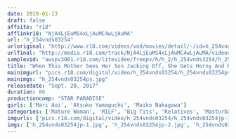 ```yaml
---
date: 2019-01-13
draft: false
affsite: "r18"
afflinkr18: "NjA4LjEuMS4xLjAuMC4wLjAuMA"
url: "h_254vnds03254"
urloriginal: "http://www.r18.com/videos/vod/movies/detail/-/id=h_254vnds03254"
urlfinal: "http://media.r18.com/track/NjA4LjEuMS4xLjAuMC4wLjAuMA/videos/vod/movies/detail/-/id=h_254vnds03254"
samplevid: "awspv3001.r18.com/litevideo/freepv/h/h_2/h_254vnds3254/h_254vnds3254_dmb_w.mp4"
title: "When This Mother Sees Her Son Jacking Off, She Gets Horny And Her Pussy Gets Ready For Creampie Sex"
mainimgurl: "pics.r18.com/digital/video/h_254vnds03254/h_254vnds03254ps.jpg"
mainimgs: "h_254vnds03254ps.jpg"
releasedate: "Sept. 20, 2017"
duration: 86
productioncomp: "STAR PARADISE"
girls: ['Mari Aoi', 'Atsuko Yamaguchi', 'Maiko Nakagawa']
categories: ['Mature Woman', 'MILF', 'Big Tits', 'Relatives', 'Masturbation', 'Hi-Def']
imgurls: ['pics.r18.com/digital/video/h_254vnds03254/h_254vnds03254jp-1.jpg', 'pics.r18.com/digital/video/h_254vnds03254/h_254vnds03254jp-2.jpg', 'pics.r18.com/digital/video/h_254vnds03254/h_254vnds03254jp-3.jpg', 'pics.r18.com/digital/video/h_254vnds03254/h_254vnds03254jp-4.jpg', 'pics.r18.com/digital/video/h_254vnds03254/h_254vnds03254jp-5.jpg', 'pics.r18.com/digital/video/h_254vnds03254/h_254vnds03254jp-6.jpg', 'pics.r18.com/digital/video/h_254vnds03254/h_254vnds03254jp-7.jpg', 'pics.r18.com/digital/video/h_254vnds03254/h_254vnds03254jp-8.jpg', 'pics.r18.com/digital/video/h_254vnds03254/h_254vnds03254jp-9.jpg', 'pics.r18.com/digital/video/h_254vnds03254/h_254vnds03254jp-10.jpg', 'pics.r18.com/digital/video/h_254vnds03254/h_254vnds03254jp-11.jpg', 'pics.r18.com/digital/video/h_254vnds03254/h_254vnds03254jp-12.jpg', 'pics.r18.com/digital/video/h_254vnds03254/h_254vnds03254jp-13.jpg', 'pics.r18.com/digital/video/h_254vnds03254/h_254vnds03254jp-14.jpg', 'pics.r18.com/digital/video/h_254vnds03254/h_254vnds03254jp-15.jpg', 'pics.r18.com/digital/video/h_254vnds03254/h_254vnds03254jp-16.jpg', 'pics.r18.com/digital/video/h_254vnds03254/h_254vnds03254jp-17.jpg', 'pics.r18.com/digital/video/h_254vnds03254/h_254vnds03254jp-18.jpg', 'pics.r18.com/digital/video/h_254vnds03254/h_254vnds03254jp-19.jpg', 'pics.r18.com/digital/video/h_254vnds03254/h_254vnds03254jp-20.jpg']
imgs: ['h_254vnds03254jp-1.jpg', 'h_254vnds03254jp-2.jpg', 'h_254vnds03254jp-3.jpg', 'h_254vnds03254jp-4.jpg', 'h_254vnds03254jp-5.jpg', 'h_254vnds03254jp-6.jpg', 'h_254vnds03254jp-7.jpg', 'h_254vnds03254jp-8.jpg', 'h_254vnds03254jp-9.jpg', 'h_254vnds03254jp-10.jpg', 'h_254vnds03254jp-11.jpg', 'h_254vnds03254jp-12.jpg', 'h_254vnds03254jp-13.jpg', 'h_254vnds03254jp-14.jpg', 'h_254vnds03254jp-15.jpg', 'h_254vnds03254jp-16.jpg', 'h_254vnds03254jp-17.jpg', 'h_254vnds03254jp-18.jpg', 'h_254vnds03254jp-19.jpg', 'h_254vnds03254jp-20.jpg']
---
```

